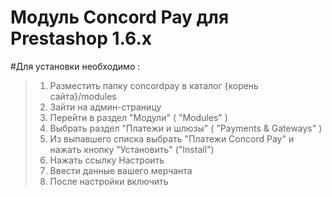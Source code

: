 Модуль Concord Pay для Prestashop 1.6.х
=========

#Для установки необходимо : 
>1. Разместить папку concordpay в каталог {корень сайта}/modules
>2. Зайти на админ-страницу
>3. Перейти в раздел "Модули" ( "Modules" )
>4. Выбрать раздел "Платежи и шлюзы" ( "Payments & Gateways" )
>5. Из выпавшего списка выбрать "Платежи Concord Pay" и нажать кнопку "Установить" ("Install")
>6. Нажать ссылку Настроить
>7. Ввести данные вашего мерчанта
>8. После настройки включить
